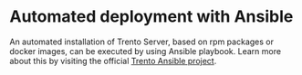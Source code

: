 # Automated deployment with Ansible

An automated installation of Trento Server, based on rpm packages or docker images, can be executed by using Ansible playbook.
Learn more about this by visiting the official [Trento Ansible project](https://github.com/trento-project/ansible).
